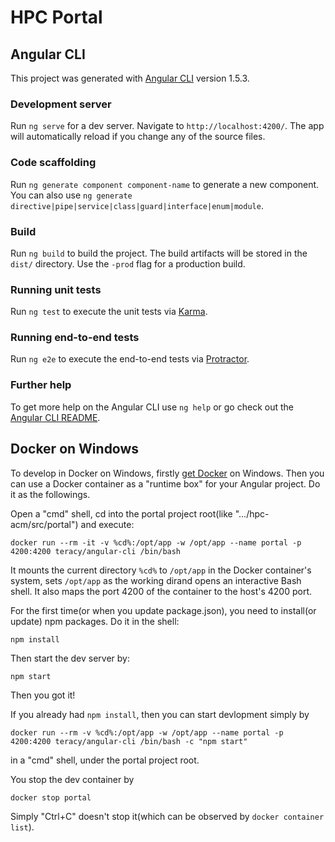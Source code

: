 # HPC Portal

## Angular CLI

This project was generated with [Angular CLI](https://github.com/angular/angular-cli) version 1.5.3.

### Development server

Run `ng serve` for a dev server. Navigate to `http://localhost:4200/`. The app will automatically reload if you change any of the source files.

### Code scaffolding

Run `ng generate component component-name` to generate a new component. You can also use `ng generate directive|pipe|service|class|guard|interface|enum|module`.

### Build

Run `ng build` to build the project. The build artifacts will be stored in the `dist/` directory. Use the `-prod` flag for a production build.

### Running unit tests

Run `ng test` to execute the unit tests via [Karma](https://karma-runner.github.io).

### Running end-to-end tests

Run `ng e2e` to execute the end-to-end tests via [Protractor](http://www.protractortest.org/).

### Further help

To get more help on the Angular CLI use `ng help` or go check out the [Angular CLI README](https://github.com/angular/angular-cli/blob/master/README.md).

## Docker on Windows

To develop in Docker on Windows, firstly [get Docker](https://www.docker.com/get-docker) on Windows. Then you can use a Docker container as a "runtime box" for your Angular project. Do it as the followings.

Open a "cmd" shell, cd into the portal project root(like ".../hpc-acm/src/portal") and execute:

`docker run --rm -it -v %cd%:/opt/app -w /opt/app --name portal -p 4200:4200 teracy/angular-cli /bin/bash`

It mounts the current directory `%cd%` to `/opt/app` in the Docker container's system, sets `/opt/app` as the working dirand opens an interactive Bash shell. It also maps the port 4200 of the container to the host's 4200 port.

For the first time(or when you update package.json), you need to install(or update) npm packages. Do it in the shell:

`npm install`

Then start the dev server by:

`npm start`

Then you got it!

If you already had `npm install`, then you can start devlopment simply by

`docker run --rm -v %cd%:/opt/app -w /opt/app --name portal -p 4200:4200 teracy/angular-cli /bin/bash -c "npm start"`

in a "cmd" shell, under the portal project root.

You stop the dev container by

`docker stop portal`

Simply "Ctrl+C" doesn't stop it(which can be observed by `docker container list`).
